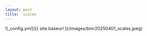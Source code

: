```yaml
---
layout: post
title:  scales
---
```


![_config.yml]({{ site.baseurl }}/images/bmr20250401_scales.jpeg)
